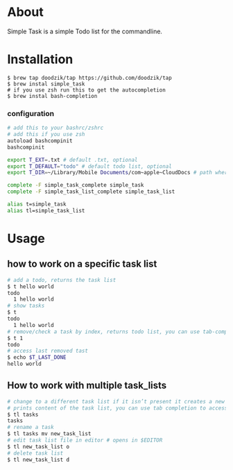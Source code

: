 # About

Simple Task is a simple Todo list for the commandline.

# Installation

```
$ brew tap doodzik/tap https://github.com/doodzik/tap
$ brew instal simple_task
# if you use zsh run this to get the autocompletion
$ brew instal bash-completion
```


### configuration
```bash
# add this to your bashrc/zshrc
# add this if you use zsh
autoload bashcompinit
bashcompinit

export T_EXT=.txt # default .txt, optional
export T_DEFAULT="todo" # default todo list, optional
export T_DIR=~/Library/Mobile Documents/com~apple~CloudDocs # path where the todos are saved to

complete -F simple_task_complete simple_task
complete -F simple_task_list_complete simple_task_list

alias t=simple_task
alias tl=simple_task_list
```

# Usage
## how to work on a specific task list

```bash
# add a todo, returns the task list
$ t hello world
todo
  1 hello world
# show tasks
$ t 
todo
  1 hello world
# remove/check a task by index, returns todo list, you can use tab-completion to get your tasks
$ t 1
todo
# access last removed tast
$ echo $T_LAST_DONE
hello world
```

## How to work with multiple task_lists

```bash
# change to a different task list if it isn’t present it creates a new one, 
# prints content of the task list, you can use tab completion to access your task lists
$ tl tasks
tasks
# rename a task
$ tl tasks mv new_task_list
# edit task list file in editor # opens in $EDITOR
$ tl new_task_list o
# delete task list
$ tl new_task_list d
```
